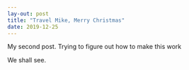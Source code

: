 ```yaml
---
lay-out: post
title: "Travel Mike, Merry Christmas"
date: 2019-12-25
---
```


My second post. Trying to figure out how to make this work

We shall see.
